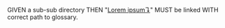 GIVEN a sub-sub directory
THEN "[Lorem ipsum↴][1]" MUST be linked
WITH correct path to glossary.

[1]: ../../../glossary.md#lorem-ipsum "Lorem ipsum is the worlds most famous, most beloved piece of nonsense."
